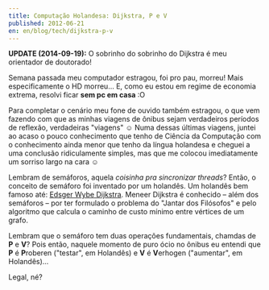 ```yaml
---
title: Computação Holandesa: Dijkstra, P e V
published: 2012-06-21
en: en/blog/tech/dijkstra-p-v
---
```


**UPDATE (2014-09-19):** O sobrinho do sobrinho do Dijkstra é meu orientador de doutorado!

Semana passada meu computador estragou, foi pro pau, morreu!
Mais especificamente o HD morreu...
E, como eu estou em regime de economia extrema, resolvi ficar **sem pc em casa** :O

Para completar o cenário meu fone de ouvido também estragou,
o que vem fazendo com que as minhas viagens de ônibus sejam verdadeiros períodos de reflexão, verdadeiras "viagens" ☺
Numa dessas últimas viagens, juntei ao acaso o pouco conhecimento que tenho de Ciência da Computação
com o conhecimento ainda menor que tenho da língua holandesa e cheguei a uma conclusão ridiculamente simples,
mas que me colocou imediatamente um sorriso largo na cara ☺

Lembram de semáforos, aquela _coisinha pra sincronizar threads_?
Então, o conceito de semáforo foi inventado por um holandês.
Um holandês bem famoso até: [Edsger Wybe Dijkstra](http://en.wikipedia.org/wiki/Edsger_W._Dijkstra).
Meneer Dijkstra é conhecido – além dos semáforos – por ter formulado o problema do "Jantar dos Filósofos"
e pelo algoritmo que calcula o caminho de custo mínimo entre vértices de um grafo.

Lembram que o semáforo tem duas operações fundamentais, chamdas de **P** e **V**?
Pois então, naquele momento de puro ócio no ônibus
eu entendi que **P** é **P**roberen ("testar", em Holandês) e **V** é **V**erhogen ("aumentar", em Holandês)...

Legal, né?

